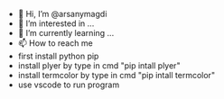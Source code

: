- 👋 Hi, I’m @arsanymagdi
- 👀 I’m interested in ...
- 🌱 I’m currently learning ...
- 📫 How to reach me 
- first install python pip 
- install plyer by type in cmd "pip intall plyer"
- install termcolor by type in cmd "pip intall termcolor"
- use vscode to run program
